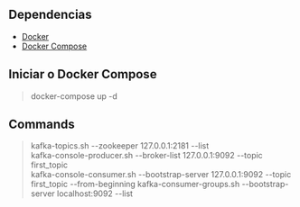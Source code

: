
## Dependencias

* [Docker](https://docs.docker.com/get-docker/)
* [Docker Compose](https://docs.docker.com/compose/install/)

## Iniciar o Docker Compose

> docker-compose up -d

## Commands

> kafka-topics.sh --zookeeper 127.0.0.1:2181 --list  
> kafka-console-producer.sh --broker-list 127.0.0.1:9092 --topic first_topic  
> kafka-console-consumer.sh --bootstrap-server 127.0.0.1:9092 --topic first_topic  --from-beginning
> kafka-consumer-groups.sh --bootstrap-server localhost:9092 --list  